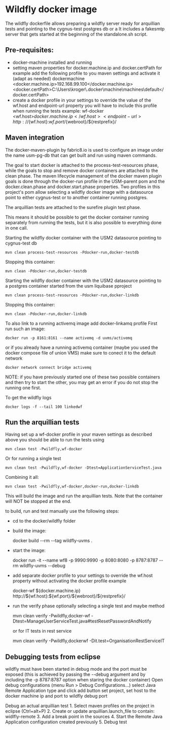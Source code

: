 # Wildfly docker image
The wildfly dockerfile allows preparing a wildfly server ready for arquillian
tests and pointing to the cygnus-test postgres db or a 
It includes a fakesmtp server that gets started at the beginning of the 
standalone.sh script.

## Pre-requisites:
- docker-machine installed and running
- setting maven properties for docker.machine.ip and docker.certPath
	for example add the following profile to you maven settings and activate it (adapt as needed)
    <profile>
      <id>dockermachine</id>
      <properties>
        <docker.machine.ip>192.168.99.100</docker.machine.ip>
        <!-- could be C:\\Users\\youruserhome\\.docker\\machine\\certs for older docker versions
             use docker-machine env to check -->
        <docker.certPath>C:\\Users\\kroger\\.docker\\machine\\machines\\default</docker.certPath>
        </properties>
    </profile>
- create a docker profile in your settings to override the value of the wf.host and endpoint-url property
  you will have to include this profile when running the tests
	example:
     <profile>
      <id>wf-docker</id>
      <properties>
        <wf.host>${docker.machine.ip}</wf.host>
        <endpoint-url>http://${wf.host}:${wf.port}/${webroot}/${restprefix}/</endpoint-url>
      </properties>
    </profile> 

## Maven integration

The docker-maven-plugin by fabric8.io is used to configure an image under the
name usm-pg-db that can get built and run using maven commands.

The goal to start docker is attached to the process-test-resources phase, while
the goals to stop and remove docker containers are attached to the clean phase.
The maven lifecycle management of the docker maven plugin goals is done through
the docker-run profile in the USM-parent pom and the docker.clean.phase and 
docker.start.phase properties. Two profiles in this project's pom allow
selecting a wildfly docker image with a datasource point to either cygnus-test
or to another container running postgres.


The arquillian tests are attached to the surefire plugin test phase.

This means it should be possible to get the docker container running separately
from running the tests, but it is also possible to everything done in one call.

Starting the wildfly docker container with the USM2 datasource pointing to 
cygnus-test db

    mvn clean process-test-resources -Pdocker-run,docker-testdb

Stopping this container:

    mvn clean -Pdocker-run,docker-testdb


Starting the wildfly docker container with the USM2 datasource pointing to a 
postgres container started from the usm liquibase pproject

    mvn clean process-test-resources -Pdocker-run,docker-linkdb

Stopping this container:

    mvn clean -Pdocker-run,docker-linkdb

To also link to a running activemq image add docker-linkamq profile
First run such an image:

    docker run -p 8161:8161 --name activemq -d uvms/activemq

or if you already have a running activemq container (maybe you used the docker compose file of union VMS) make sure to conect it to the default network

    docker network connect bridge activemq

NOTE: if you have previously started one of these two possible containers and
then try to start the other, you may get an error if you do not stop the
running one first.

To get the wildfly logs

    docker logs -f --tail 100 linkedwf

## Run the arquillian tests

Having set up a wf-docker profile in your maven settings as described above you
should be able to run the tests using

    mvn clean test -Pwildfly,wf-docker

Or for running a single test

    mvn clean test -Pwildfly,wf-docker -Dtest=ApplicationServiceTest.java

Combining it all:

    mvn clean test -Pwildfly,wf-docker,docker-run,docker-linkdb

This will build the image and run the arquillian tests. Note that the container
will NOT be stopped at the end.


to build, run and test manually use the following steps:
- cd to the docker/wildfly folder
- build the image:

    docker build --rm --tag wildfly-uvms .

- start the image:

    docker run -it --name wf8 -p 9990:9990 -p 8080:8080 -p 8787:8787 --rm wildfly-uvms --debug

- add separate docker profile to your settings to override the wf.host property without activating the docker profile
  example 

    <profile>
      <id>docker-wf</id>
      <properties>
        <wf.host>${docker.machine.ip}</wf.host>
        <endpoint-url>http://${wf.host}:${wf.port}/${webroot}/${restprefix}/</endpoint-url>
      </properties>
    </profile>
    
- run the verify phase optionally selecting a single test and maybe method

    mvn clean verify -Pwildfly,docker-wf -Dtest=ManageUserServiceTest.java#testResetPasswordAndNotify

  or for IT tests in rest service

    mvn clean verify -Pwildfly,dockerwf -Dit.test=OrganisationRestServiceIT
  
Debugging tests from eclipse
----------------------------
wildfly must have been started in debug mode and the port must be exposed (this
is achieved by passing the --debug argument and by including the -p 8787:8787 
option when staring the docker container) 
Open debug configurations (menu Run > Debug Configurations...)
select Java Remote Application type and click add button
set project, set host to the docker machine ip and port to wildfly debug port

Debug an actual arquillian test
	1. Select maven profiles on the project in eclipse (Ctrl+alt+P)
	2. Create or update arquillian.launch_file to contain:
widlfly-remote
	3. Add a break point in the sources
	4. Start the Remote Java Application configuration created previously
	5. Debug test 




  